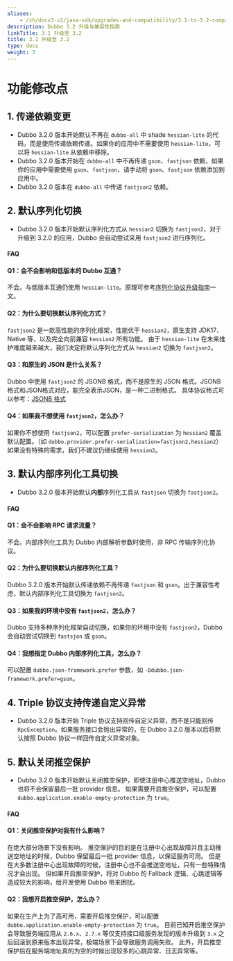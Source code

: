 ```yaml
---
aliases:
    - /zh/docs3-v2/java-sdk/upgrades-and-compatibility/3.1-to-3.2-compatibility-guide/
description: Dubbo 3.2 升级与兼容性指南
linkTitle: 3.1 升级至 3.2
title: 3.1 升级至 3.2
type: docs
weight: 3
---
```



# 功能修改点

## 1. 传递依赖变更

* Dubbo 3.2.0 版本开始默认不再在 `dubbo-all` 中 shade `hessian-lite` 的代码，而是使用传递依赖传递。如果你的应用中不需要使用 `hessian-lite`，可以将 `hessian-lite` 从依赖中移除。
* Dubbo 3.2.0 版本开始在 `dubbo-all` 中不再传递 `gson`、`fastjson` 依赖，如果你的应用中需要使用 `gson`、`fastjson`，请手动将 `gson`、`fastjson` 依赖添加到应用中。
* Dubbo 3.2.0 版本在 `dubbo-all` 中传递 `fastjson2` 依赖。

## 2. 默认序列化切换

* Dubbo 3.2.0 版本开始默认序列化方式从 `hessian2` 切换为 `fastjson2`，对于升级到 3.2.0 的应用，Dubbo 会自动尝试采用 `fastjson2` 进行序列化。

#### FAQ

#### Q1：会不会影响和低版本的 Dubbo 互通？

不会。与低版本互通仍使用 `hessian-lite`。原理可参考[序列化协议升级指南](/zh-cn/docs3-v2/java-sdk/upgrades-and-compatibility/serialization-upgrade/)一文。

#### Q2：为什么要切换默认序列化方式？

`fastjson2` 是一款高性能的序列化框架，性能优于 `hessian2`，原生支持 JDK17、Native 等，以及完全向前兼容 `hessian2` 所有功能。
由于 `hessian-lite` 在未来维护难度越来越大，我们决定将默认序列化方式从 `hessian2` 切换为 `fastjson2`。

#### Q3：和原生的 JSON 是什么关系？

Dubbo 中使用 `fastjson2` 的 JSONB 格式，而不是原生的 JSON 格式。JSONB 格式和JSON格式对应，能完全表示JSON，是一种二进制格式。
具体协议格式可以参考：[JSONB 格式](https://github.com/alibaba/fastjson2/wiki/jsonb_format_cn)

#### Q4：如果我不想使用 `fastjson2`，怎么办？

如果你不想使用 `fastjson2`，可以配置 `prefer-serialization` 为 `hessian2` 覆盖默认配置。（如 `dubbo.provider.prefer-serialization=fastjson2,hessian2`） 如果没有特殊的需求，我们不建议仍继续使用 `hessian2`。

## 3. 默认内部序列化工具切换

* Dubbo 3.2.0 版本开始默认**内部**序列化工具从 `fastjson` 切换为 `fastjson2`。

#### FAQ

#### Q1：会不会影响 RPC 请求流量？

不会。内部序列化工具为 Dubbo 内部解析参数时使用，非 RPC 传输序列化协议。

#### Q2：为什么要切换默认内部序列化工具？

Dubbo 3.2.0 版本开始默认传递依赖不再传递 `fastjson` 和 `gson`。出于兼容性考虑，默认内部序列化工具切换为 `fastjson2`。

#### Q3：如果我的环境中没有 `fastjson2`，怎么办？

Dubbo 支持多种序列化框架自动切换，如果你的环境中没有 `fastjson2`，Dubbo 会自动尝试切换到 `fastsjon` 或 `gson`。

#### Q4：我想指定 Dubbo 内部序列化工具，怎么办？

可以配置 `dubbo.json-framework.prefer` 参数，如 `-Ddubbo.json-framework.prefer=gson`。

## 4. Triple 协议支持传递自定义异常

* Dubbo 3.2.0 版本开始 Triple 协议支持回传自定义异常，而不是只能回传 `RpcException`。如果服务接口会抛出异常的，在 Dubbo 3.2.0 版本以后将默认按照 Dubbo 协议一样回传自定义异常对象。

## 5. 默认关闭推空保护

* Dubbo 3.2.0 版本开始默认关闭推空保护，即使注册中心推送空地址，Dubbo 也将不会保留最后一批 provider 信息。
如果需要开启推空保护，可以配置 `dubbo.application.enable-empty-protection` 为 `true`。

#### FAQ

#### Q1：关闭推空保护对我有什么影响？

在绝大部分场景下没有影响。
推空保护的目的是在注册中心出现故障并且主动推送空地址的时候，Dubbo 保留最后一批 provider 信息，以保证服务可用。
但是在大多数注册中心出现故障的时候，注册中心也不会推送空地址，只有一些特殊情况才会出现。
但如果开启推空保护，将对 Dubbo 的 Fallback 逻辑、心跳逻辑等造成较大的影响，给开发使用 Dubbo 带来困扰。

#### Q2：我想开启推空保护，怎么办？

如果在生产上为了高可用，需要开启推空保护，可以配置 `dubbo.application.enable-empty-protection` 为 `true`。
目前已知开启推空保护会导致服务端应用从 `2.6.x`、`2.7.x` 等仅支持接口级服务发现的版本升级到 `3.x` 之后回滚到原来版本出现异常，极端场景下会导致服务调用失败。
此外，开启推空保护后在服务端地址真的为空的时候出现较多的心跳异常、日志异常等。
